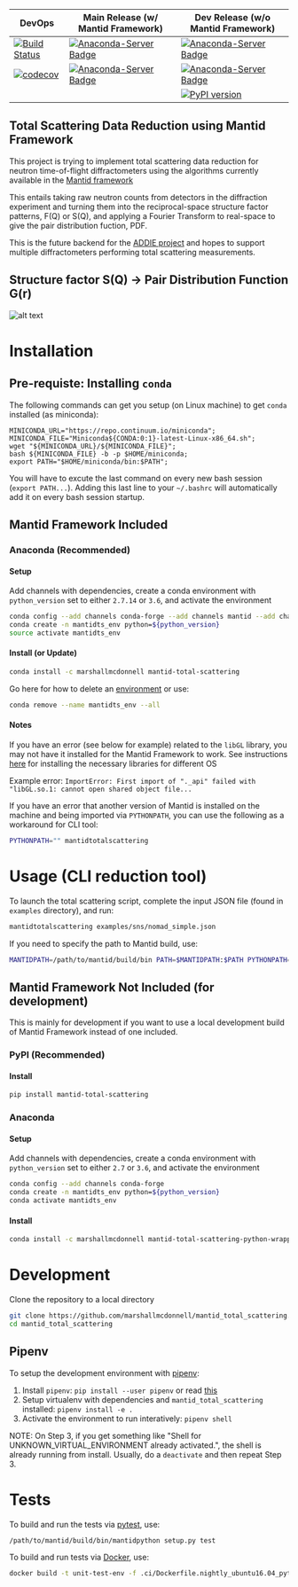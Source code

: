 | DevOps | Main Release (w/ Mantid Framework) | Dev Release (w/o Mantid Framework) |
|--------|------------------------------------|------------------------------------|
| [![Build Status](https://travis-ci.org/marshallmcdonnell/mantid_total_scattering.svg?branch=master)](https://travis-ci.org/marshallmcdonnell/mantid_total_scattering) | [![Anaconda-Server Badge](https://anaconda.org/marshallmcdonnell/mantid-total-scattering/badges/version.svg)](https://anaconda.org/marshallmcdonnell/mantid-total-scattering) | [![Anaconda-Server Badge](https://anaconda.org/marshallmcdonnell/mantid-total-scattering-python-wrapper/badges/version.svg)](https://anaconda.org/marshallmcdonnell/mantid-total-scattering-python-wrapper) |
| [![codecov](https://codecov.io/gh/marshallmcdonnell/mantid_total_scattering/branch/master/graph/badge.svg)](https://codecov.io/gh/marshallmcdonnell/mantid_total_scattering) | [![Anaconda-Server Badge](https://anaconda.org/marshallmcdonnell/mantid-total-scattering/badges/platforms.svg)](https://anaconda.org/marshallmcdonnell/mantid-total-scattering) | [![Anaconda-Server Badge](https://anaconda.org/marshallmcdonnell/mantid-total-scattering-python-wrapper/badges/platforms.svg)](https://anaconda.org/marshallmcdonnell/mantid-total-scattering-python-wrapper) |
| |  | [![PyPI version](https://badge.fury.io/py/mantid-total-scattering.svg)](https://badge.fury.io/py/mantid-total-scattering) |

Total Scattering Data Reduction using Mantid Framework
-----------------------------------------------------------

This project is trying to implement total scattering data reduction for neutron time-of-flight diffractometers using the algorithms currently available in the [Mantid framework](https://github.com/mantidproject/mantid)

This entails taking raw neutron counts from detectors in the diffraction experiment and turning them into the reciprocal-space structure factor patterns, F(Q) or S(Q), and applying a Fourier Transform to real-space to give the pair distribution fuction, PDF.

This is the future backend for the [ADDIE project](https://github.com/neutrons/addie) and hopes to support multiple diffractometers performing total scattering measurements.

Structure factor S(Q) -> Pair Distribution Function G(r)
-----------------------------------------------------------
![alt text](https://raw.githubusercontent.com/marshallmcdonnell/mantid_total_scattering/master/images/sofq_to_gofr.png)

Installation
===========================================================

Pre-requiste: Installing `conda`
---------------------------------
The following commands can get you setup (on Linux machine) to get `conda` installed (as miniconda):
```
MINICONDA_URL="https://repo.continuum.io/miniconda";
MINICONDA_FILE="Miniconda${CONDA:0:1}-latest-Linux-x86_64.sh";
wget "${MINICONDA_URL}/${MINICONDA_FILE}";
bash ${MINICONDA_FILE} -b -p $HOME/miniconda;
export PATH="$HOME/miniconda/bin:$PATH";
```

You will have to excute the last command on every new bash session (`export PATH...`).
Adding this last line to your `~/.bashrc` will automatically add it on every bash session startup.

Mantid Framework Included
-----------------------------------------------------------

### Anaconda (Recommended)

#### Setup

Add channels with dependencies, create a conda environment with `python_version` set to either `2.7.14` or `3.6`, and activate the environment

```bash
conda config --add channels conda-forge --add channels mantid --add channels mantid/label/nightly
conda create -n mantidts_env python=${python_version}
source activate mantidts_env
```

#### Install (or Update)

```bash
conda install -c marshallmcdonnell mantid-total-scattering
```

Go here for how to delete an [environment](https://docs.conda.io/projects/conda/en/latest/user-guide/tasks/manage-environments.html#removing-an-environment) or use:

```bash
conda remove --name mantidts_env --all
```

#### Notes

If you have an error (see below for example) related to the `libGL` library, you may not have it installed for the Mantid Framework to work. See instructions [here](https://github.com/mantidproject/conda-recipes/#gl-and-glu-libs) for installing the necessary libraries for different OS

Example error:
`ImportError: First import of "._api" failed with "libGL.so.1: cannot open shared object file...`

If you have an error that another version of Mantid is installed on the machine and being imported via `PYTHONPATH`, you can use the following as a workaround for CLI tool:

```bash
PYTHONPATH="" mantidtotalscattering
```

Usage (CLI reduction tool)
===========================================================

To launch the total scattering script, complete the input JSON file (found in `examples` directory), and run:

```bash
mantidtotalscattering examples/sns/nomad_simple.json
```

If you need to specify the path to Mantid build, use:
```bash
MANTIDPATH=/path/to/mantid/build/bin PATH=$MANTIDPATH:$PATH PYTHONPATH=$MANTIDPATH:$PATH mantidtotalscattering <json input>
```

Mantid Framework Not Included (for development)
-----------------------------------------------------------

This is mainly for development if you want to use a local development build of Mantid Framework instead of one included.

### PyPI (Recommended)

#### Install

```bash
pip install mantid-total-scattering
```

### Anaconda 

#### Setup

Add channels with dependencies, create a conda environment with `python_version` set to either `2.7` or `3.6`, and activate the environment

```bash
conda config --add channels conda-forge
conda create -n mantidts_env python=${python_version}
conda activate mantidts_env
```

#### Install

```bash
conda install -c marshallmcdonnell mantid-total-scattering-python-wrapper
```

Development
===========================================================

Clone the repository to a local directory

```bash
git clone https://github.com/marshallmcdonnell/mantid_total_scattering.git
cd mantid_total_scattering
```

Pipenv
-----------------------------------------------------------

To setup the development environment with [pipenv](https://pipenv.readthedocs.io):

1.  Install `pipenv`: `pip install --user pipenv` or read [this](https://pipenv.readthedocs.io/en/latest/install/)
2.  Setup virtualenv with dependencies and `mantid_total_scattering` installed: `pipenv install -e .`
3.  Activate the environment to run interatively: `pipenv shell`

NOTE: On Step 3, if you get something like
"Shell for UNKNOWN_VIRTUAL_ENVIRONMENT already activated.", the shell is already running from install.
Usually, do a `deactivate` and then repeat Step 3.

Tests
===========================================================
To build and run the tests via [pytest](https://docs.pytest.org), use:
```bash
/path/to/mantid/build/bin/mantidpython setup.py test
```

To build and run tests via [Docker](https://docs.docker.com/), use:

```bash
docker build -t unit-test-env -f .ci/Dockerfile.nightly_ubuntu16.04_python3 . && docker run -t unit-test-env /bin/bash -c "mantidpython -m pytest"
```
